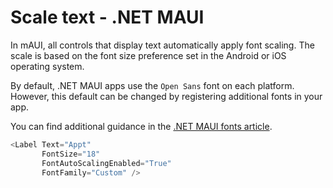 # Scale text - .NET MAUI

In mAUI, all controls that display text automatically apply font scaling. The scale is based on the font size preference set in the Android or iOS operating system.

By default, .NET MAUI apps use the `Open Sans` font on each platform. However, this default can be changed by registering additional fonts in your app.

You can find additional guidance in the [.NET MAUI fonts article](https://learn.microsoft.com/en-us/dotnet/maui/user-interface/fonts?view=net-maui-8.0).

```csharp
<Label Text="Appt"
       FontSize="18"
       FontAutoScalingEnabled="True"
       FontFamily="Custom" />
```
